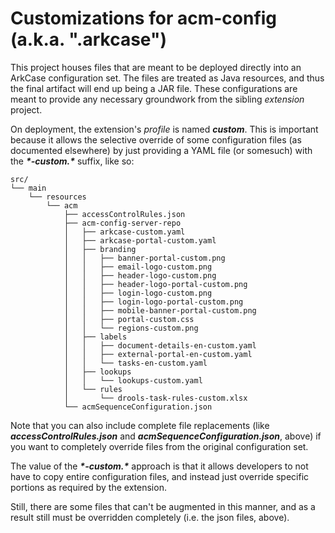 # Customizations for acm-config (a.k.a. ".arkcase")

This project houses files that are meant to be deployed directly into an ArkCase configuration set. The files are treated as Java resources, and thus the final artifact will end up being a JAR file. These configurations are meant to provide any necessary groundwork from the sibling *extension* project.

On deployment, the extension's *profile* is named ***custom***. This is important because it allows the selective override of some configuration files (as documented elsewhere) by just providing a YAML file (or somesuch) with the ***\*-custom.\**** suffix, like so:

```
src/
└── main
    └── resources
        └── acm
            ├── accessControlRules.json
            ├── acm-config-server-repo
            │   ├── arkcase-custom.yaml
            │   ├── arkcase-portal-custom.yaml
            │   ├── branding
            │   │   ├── banner-portal-custom.png
            │   │   ├── email-logo-custom.png
            │   │   ├── header-logo-custom.png
            │   │   ├── header-logo-portal-custom.png
            │   │   ├── login-logo-custom.png
            │   │   ├── login-logo-portal-custom.png
            │   │   ├── mobile-banner-portal-custom.png
            │   │   ├── portal-custom.css
            │   │   └── regions-custom.png
            │   ├── labels
            │   │   ├── document-details-en-custom.yaml
            │   │   ├── external-portal-en-custom.yaml
            │   │   └── tasks-en-custom.yaml
            │   ├── lookups
            │   │   └── lookups-custom.yaml
            │   └── rules
            │       └── drools-task-rules-custom.xlsx
            └── acmSequenceConfiguration.json
```

Note that you can also include complete file replacements (like ***accessControlRules.json*** and ***acmSequenceConfiguration.json***, above) if you want to completely override files from the original configuration set.

The value of the ***\*-custom.\**** approach is that it allows developers to not have to copy entire configuration files, and instead just override specific portions as required by the extension.

Still, there are some files that can't be augmented in this manner, and as a result still must be overridden completely (i.e. the json files, above).
